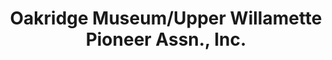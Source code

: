 ---
layout: repo
title: "Oakridge Museum/Upper Willamette Pioneer Assn., Inc."
id: 25289
permalink: repos/25289/
---